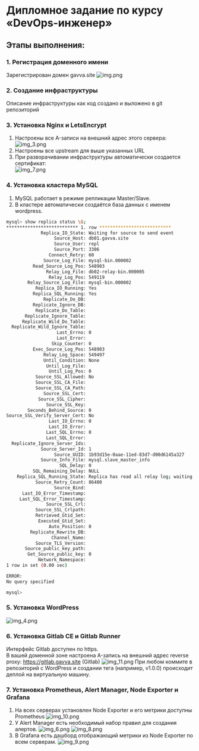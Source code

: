 # Дипломное задание по курсу «DevOps-инженер»
## Этапы выполнения:

### 1. Регистрация доменного имени

Зарегистрирован домен gavva.site
![img.png](img.png)

### 2. Создание инфраструктуры
Описание инфраструктуры как код создано и выложено в git репозиторий
### 3. Установка Nginx и LetsEncrypt
1. Настроены все A-записи на внешний адрес этого сервера:
![img_3.png](img_3.png)
2. Настроены все upstream для выше указанных URL
3. При разворачивании инфраструктуры автоматически создается сертификат:  
![img_7.png](img_7.png)
### 4. Установка кластера MySQL
1. MySQL работает в режиме репликации Master/Slave.
2. В кластере автоматически создаётся база данных c именем wordpress.
```bash
mysql> show replica status \G;
*************************** 1. row ***************************
             Replica_IO_State: Waiting for source to send event
                  Source_Host: db01.gavva.site
                  Source_User: repl
                  Source_Port: 3306
                Connect_Retry: 60
              Source_Log_File: mysql-bin.000002
          Read_Source_Log_Pos: 548903
               Relay_Log_File: db02-relay-bin.000005
                Relay_Log_Pos: 549119
        Relay_Source_Log_File: mysql-bin.000002
           Replica_IO_Running: Yes
          Replica_SQL_Running: Yes
              Replicate_Do_DB:
          Replicate_Ignore_DB:
           Replicate_Do_Table:
       Replicate_Ignore_Table:
      Replicate_Wild_Do_Table:
  Replicate_Wild_Ignore_Table:
                   Last_Errno: 0
                   Last_Error:
                 Skip_Counter: 0
          Exec_Source_Log_Pos: 548903
              Relay_Log_Space: 549497
              Until_Condition: None
               Until_Log_File:
                Until_Log_Pos: 0
           Source_SSL_Allowed: No
           Source_SSL_CA_File:
           Source_SSL_CA_Path:
              Source_SSL_Cert:
            Source_SSL_Cipher:
               Source_SSL_Key:
        Seconds_Behind_Source: 0
Source_SSL_Verify_Server_Cert: No
                Last_IO_Errno: 0
                Last_IO_Error:
               Last_SQL_Errno: 0
               Last_SQL_Error:
  Replicate_Ignore_Server_Ids:
             Source_Server_Id: 1
                  Source_UUID: 1b93d15e-0aae-11ed-83d7-d00d6145a327
             Source_Info_File: mysql.slave_master_info
                    SQL_Delay: 0
          SQL_Remaining_Delay: NULL
    Replica_SQL_Running_State: Replica has read all relay log; waiting for more updates
           Source_Retry_Count: 86400
                  Source_Bind:
      Last_IO_Error_Timestamp:
     Last_SQL_Error_Timestamp:
               Source_SSL_Crl:
           Source_SSL_Crlpath:
           Retrieved_Gtid_Set:
            Executed_Gtid_Set:
                Auto_Position: 0
         Replicate_Rewrite_DB:
                 Channel_Name:
           Source_TLS_Version:
       Source_public_key_path:
        Get_Source_public_key: 0
            Network_Namespace:
1 row in set (0.00 sec)

ERROR:
No query specified

mysql>
```
### 5. Установка WordPress
![img_4.png](img_4.png)
### 6. Установка Gitlab CE и Gitlab Runner
Интерфейс Gitlab доступен по https.  
В вашей доменной зоне настроена A-запись на внешний адрес reverse proxy:
https://gitlab.gavva.site (Gitlab)
![img_11.png](img_11.png)
При любом коммите в репозиторий с WordPress и создании тега (например, v1.0.0) происходит деплой на виртуальную машину.
###  7. Установка Prometheus, Alert Manager, Node Exporter и Grafana
1. На всех серверах установлен Node Exporter и его метрики доступны Prometheus
![img_10.png](img_10.png)
2. У Alert Manager есть необходимый набор правил для создания алертов.
![img_6.png](img_6.png)
![img_8.png](img_8.png)
3. В Grafana есть дашборд отображающий метрики из Node Exporter по всем серверам.
![img_9.png](img_9.png)